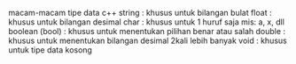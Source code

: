 macam-macam tipe data c++
string : khusus untuk bilangan bulat
float  : khusus untuk bilangan desimal
char   : khusus untuk 1 huruf saja mis: a, x, dll
boolean (bool) : khusus untuk menentukan pilihan benar atau salah
double : khusus untuk menentukan bilangan desimal 2kali lebih banyak
void : khusus untuk tipe data kosong 
